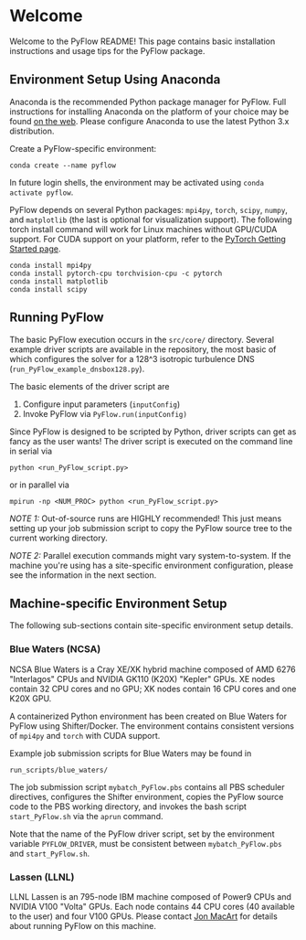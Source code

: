 # Welcome

Welcome to the PyFlow README! This page contains basic installation instructions and usage tips for the PyFlow package.

## Environment Setup Using Anaconda

Anaconda is the recommended Python package manager for PyFlow. Full instructions for installing Anaconda on the platform of your choice may be found [on the web](https://www.anaconda.com/distribution/). Please configure Anaconda to use the latest Python 3.x distribution.


Create a PyFlow-specific environment:
```
conda create --name pyflow
```
In future login shells, the environment may be activated using `conda activate pyflow`.

PyFlow depends on several Python packages: `mpi4py`, `torch`, `scipy`, `numpy`, and `matplotlib` (the last is optional for visualization support). The following torch install command will work for Linux machines without GPU/CUDA support. For CUDA support on your platform, refer to the [PyTorch Getting Started page](https://pytorch.org/get-started/locally).
```
conda install mpi4py
conda install pytorch-cpu torchvision-cpu -c pytorch
conda install matplotlib
conda install scipy
```



## Running PyFlow

The basic PyFlow execution occurs in the `src/core/` directory. Several example driver scripts are available in the repository, the most basic of which configures the solver for a 128^3 isotropic turbulence DNS (`run_PyFlow_example_dnsbox128.py`).

The basic elements of the driver script are
1. Configure input parameters (`inputConfig`)
2. Invoke PyFlow via `PyFlow.run(inputConfig)`

Since PyFlow is designed to be scripted by Python, driver scripts can get as fancy as the user wants! The driver script is executed on the command line in serial via
```
python <run_PyFlow_script.py>
```
or in parallel via
```
mpirun -np <NUM_PROC> python <run_PyFlow_script.py>
```

*NOTE 1:* Out-of-source runs are HIGHLY recommended! This just means setting up your job submission script to copy the PyFlow source tree to the current working directory.

*NOTE 2:* Parallel execution commands might vary system-to-system. If the machine you're using has a site-specific environment configuration, please see the information in the next section.



## Machine-specific Environment Setup

The following sub-sections contain site-specific environment setup details.

### Blue Waters (NCSA)

NCSA Blue Waters is a Cray XE/XK hybrid machine composed of AMD 6276 "Interlagos" CPUs and NVIDIA GK110 (K20X) "Kepler" GPUs. XE nodes contain 32 CPU cores and no GPU; XK nodes contain 16 CPU cores and one K20X GPU.

A containerized Python environment has been created on Blue Waters for PyFlow using Shifter/Docker. The environment contains consistent versions of `mpi4py` and `torch` with CUDA support.

Example job submission scripts for Blue Waters may be found in
```
run_scripts/blue_waters/
```
The job submission script `mybatch_PyFlow.pbs` contains all PBS scheduler directives, configures the Shifter environment, copies the PyFlow source code to the PBS working directory, and invokes the bash script `start_PyFlow.sh` via the `aprun` command.

Note that the name of the PyFlow driver script, set by the environment variable `PYFLOW_DRIVER`, must be consistent between `mybatch_PyFlow.pbs` and `start_PyFlow.sh`.


### Lassen (LLNL)

LLNL Lassen is an 795-node IBM machine composed of Power9 CPUs and NVIDIA V100 "Volta" GPUs. Each node contains 44 CPU cores (40 available to the user) and four V100 GPUs. Please contact [Jon MacArt](mailto:jmacart@illinois.edu) for details about running PyFlow on this machine.


